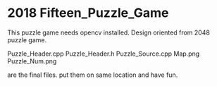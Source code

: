 # 2018 Fifteen_Puzzle_Game

This puzzle game needs opencv installed.
Design oriented from 2048 puzzle game.

Puzzle_Header.cpp
Puzzle_Header.h
Puzzle_Source.cpp
Map.png
Puzzle_Num.png

are the final files.
put them on same location and have fun.
